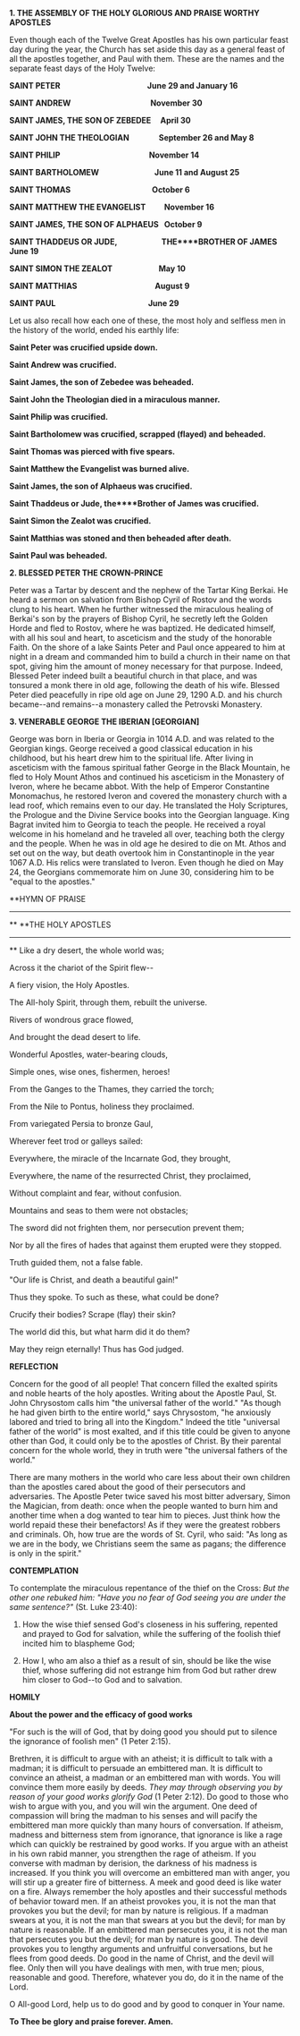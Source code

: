 
**1. THE ASSEMBLY OF THE HOLY GLORIOUS AND PRAISE WORTHY APOSTLES**

Even though each of the Twelve Great Apostles has his own particular feast day during the year, the Church has set aside this day as a general feast of all the apostles together, and Paul with them. These are the names and the separate feast days of the Holy Twelve:

**SAINT PETER                                               June 29 and January 16**

**SAINT ANDREW                                           November 30**

**SAINT JAMES, THE SON OF ZEBEDEE     April 30**

**SAINT JOHN THE THEOLOGIAN                September 26 and May 8**

**SAINT PHILIP                                                November 14**

**SAINT BARTHOLOMEW                              June 11 and August 25**

**SAINT THOMAS                                            October 6**

**SAINT MATTHEW THE EVANGELIST          November 16**

**SAINT JAMES, THE SON OF ALPHAEUS   October 9**

**SAINT THADDEUS OR JUDE, 
                       THE****BROTHER OF JAMES    June 19**

**SAINT SIMON THE ZEALOT                         May 10**

**SAINT MATTHIAS                                          August 9**

**SAINT PAUL                                                  June 29**

Let us also recall how each one of these, the most holy and selfless men in the history of the world, ended his earthly life:

**Saint Peter was crucified upside down.**

**Saint Andrew was crucified.**

**Saint James, the son of Zebedee was beheaded.**

**Saint John the Theologian died in a miraculous manner.**

**Saint Philip was crucified.**

**Saint Bartholomew was crucified, scrapped (flayed) and beheaded.**

**Saint Thomas was pierced with five spears.**

**Saint Matthew the Evangelist was burned alive.**

**Saint James, the son of Alphaeus was crucified.**

**Saint Thaddeus or Jude, the****Brother of James was crucified.**

**Saint Simon the Zealot was crucified.**

**Saint Matthias was stoned and then beheaded after death.**

**Saint Paul was beheaded.**

**2. BLESSED PETER THE CROWN-PRINCE**

Peter was a Tartar by descent and the nephew of the Tartar King Berkai. He heard a sermon on salvation from Bishop Cyril of Rostov and the words clung to his heart. When he further witnessed the miraculous healing of Berkai's son by the prayers of Bishop Cyril, he secretly left the Golden Horde and fled to Rostov, where he was baptized. He dedicated himself, with all his soul and heart, to asceticism and the study of the honorable Faith. On the shore of a lake Saints Peter and Paul once appeared to him at night in a dream and commanded him to build a church in their name on that spot, giving him the amount of money necessary for that purpose. Indeed, Blessed Peter indeed built a beautiful church in that place, and was tonsured a monk there in old age, following the death of his wife. Blessed Peter died peacefully in ripe old age on June 29, 1290 A.D. and his church became--and remains--a monastery called the Petrovski Monastery.

**3. VENERABLE GEORGE THE IBERIAN [GEORGIAN]**

George was born in Iberia or Georgia in 1014 A.D. and was related to the Georgian kings. George received a good classical education in his childhood, but his heart drew him to the spiritual life. After living in asceticism with the famous spiritual father George in the Black Mountain, he fled to Holy Mount Athos and continued his asceticism in the Monastery of Iveron, where he became abbot. With the help of Emperor Constantine Monomachus, he restored Iveron and covered the monastery church with a lead roof, which remains even to our day. He translated the Holy Scriptures, the Prologue and the Divine Service books into the Georgian language. King Bagrat invited him to Georgia to teach the people. He received a royal welcome in his homeland and he traveled all over, teaching both the clergy and the people. When he was in old age he desired to die on Mt. Athos and set out on the way, but death overtook him in Constantinople in the year 1067 A.D. His relics were translated to Iveron. Even though he died on May 24, the Georgians commemorate him on June 30, considering him to be "equal to the apostles."


**HYMN OF PRAISE
**** 
**
**THE HOLY APOSTLES
**** 
**
Like a dry desert, the whole world was;
 

Across it the chariot of the Spirit flew--
 

A fiery vision, the Holy Apostles.
 

The All-holy Spirit, through them, rebuilt the universe.
 

Rivers of wondrous grace flowed,
 

And brought the dead desert to life.
 

Wonderful Apostles, water-bearing clouds,
 

Simple ones, wise ones, fishermen, heroes!


From the Ganges to the Thames, they carried the torch;
 

From the Nile to Pontus, holiness they proclaimed.
 

From variegated Persia to bronze Gaul,
 

Wherever feet trod or galleys sailed:
 

Everywhere, the miracle of the Incarnate God, they brought,
 

Everywhere, the name of the resurrected Christ, they proclaimed,
 

Without complaint and fear, without confusion.
 

Mountains and seas to them were not obstacles;
 

The sword did not frighten them, nor persecution prevent them;
 

Nor by all the fires of hades that against them erupted were they stopped.
 

Truth guided them, not a false fable.
 

"Our life is Christ, and death a beautiful gain!"
 

Thus they spoke. To such as these, what could be done?
 

Crucify their bodies? Scrape (flay) their skin?
 

The world did this, but what harm did it do them?
 

May they reign eternally! Thus has God judged.
 

**REFLECTION**


Concern for the good of all people! That concern filled the exalted spirits and noble hearts of the holy apostles. Writing about the Apostle Paul, St. John Chrysostom calls him "the universal father of the world." "As though he had given birth to the entire world," says Chrysostom, "he anxiously labored and tried to bring all into the Kingdom." Indeed the title "universal father of the world" is most exalted, and if this title could be given to anyone other than God, it could only be to the apostles of Christ. By their parental concern for the whole world, they in truth were "the universal fathers of the world." 

There are many mothers in the world who care less about their own children than the apostles cared about the good of their persecutors and adversaries. The Apostle Peter twice saved his most bitter adversary, Simon the Magician, from death: once when the people wanted to burn him and another time when a dog wanted to tear him to pieces. Just think how the world repaid these their benefactors! As if they were the greatest robbers and criminals. Oh, how true are the words of St. Cyril, who said: "As long as we are in the body, we Christians seem the same as pagans; the difference is only in the spirit."


**CONTEMPLATION**


To contemplate the miraculous repentance of the thief on the Cross: *But the other one rebuked him: "Have you no fear of God seeing you are under the same sentence?"* (St. Luke 23:40):

1.  How the wise thief sensed God's closeness in his suffering, repented and prayed to God for salvation, while the suffering of the foolish thief incited him to blaspheme God;

1.  How I, who am also a thief as a result of sin, should be like the wise thief, whose suffering did not estrange him from God but rather drew him closer to God--to God and to salvation.


**HOMILY**


**About the power and the efficacy of good works**

"For such is the will of God, that by doing good you should put to silence the ignorance of foolish men" (1 Peter 2:15).

Brethren, it is difficult to argue with an atheist; it is difficult to talk with a madman; it is difficult to persuade an embittered man. It is difficult to convince an atheist, a madman or an embittered man with words. You will convince them more easily by deeds. *They may through observing you by reason of your good works glorify God* (1 Peter 2:12). Do good to those who wish to argue with you, and you will win the argument. One deed of compassion will bring the madman to his senses and will pacify the embittered man more quickly than many hours of conversation. If atheism, madness and bitterness stem from ignorance, that ignorance is like a rage which can quickly be restrained by good works. If you argue with an atheist in his own rabid manner, you strengthen the rage of atheism. If you converse with madman by derision, the darkness of his madness is increased. If you think you will overcome an embittered man with anger, you will stir up a greater fire of bitterness. A meek and good deed is like water on a fire. Always remember the holy apostles and their successful methods of behavior toward men. If an atheist provokes you, it is not the man that provokes you but the devil; for man by nature is religious. If a madman swears at you, it is not the man that swears at you but the devil; for man by nature is reasonable. If an embittered man persecutes you, it is not the man that persecutes you but the devil; for man by nature is good. The devil provokes you to lengthy arguments and unfruitful conversations, but he flees from good deeds. Do good in the name of Christ, and the devil will flee. Only then will you have dealings with men, with true men; pious, reasonable and good. Therefore, whatever you do, do it in the name of the Lord.

O All-good Lord, help us to do good and by good to conquer in Your name.

**To Thee be glory and praise forever. Amen.**
